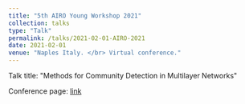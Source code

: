 ```yaml
---
title: "5th AIRO Young Workshop 2021"
collection: talks
type: "Talk"
permalink: /talks/2021-02-01-AIRO-2021
date: 2021-02-01
venue: "Naples Italy. </br> Virtual conference."
---
```


Talk title: "Methods for Community Detection in Multilayer Networks"

Conference page: [link](http://opslab.dieti.unina.it/index.php/en/home-eng-2)


